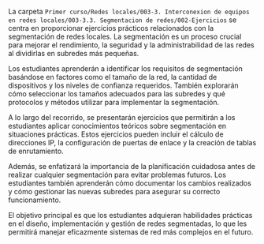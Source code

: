 La carpeta `Primer curso/Redes locales/003-3. Interconexion de equipos en redes locales/003-3.3. Segmentacion de redes/002-Ejercicios` se centra en proporcionar ejercicios prácticos relacionados con la segmentación de redes locales. La segmentación es un proceso crucial para mejorar el rendimiento, la seguridad y la administrabilidad de las redes al dividirlas en subredes más pequeñas.

Los estudiantes aprenderán a identificar los requisitos de segmentación basándose en factores como el tamaño de la red, la cantidad de dispositivos y los niveles de confianza requeridos. También explorarán cómo seleccionar los tamaños adecuados para las subredes y qué protocolos y métodos utilizar para implementar la segmentación.

A lo largo del recorrido, se presentarán ejercicios que permitirán a los estudiantes aplicar conocimientos teóricos sobre segmentación en situaciones prácticas. Estos ejercicios pueden incluir el cálculo de direcciones IP, la configuración de puertas de enlace y la creación de tablas de enrutamiento.

Además, se enfatizará la importancia de la planificación cuidadosa antes de realizar cualquier segmentación para evitar problemas futuros. Los estudiantes también aprenderán cómo documentar los cambios realizados y cómo gestionar las nuevas subredes para asegurar su correcto funcionamiento.

El objetivo principal es que los estudiantes adquieran habilidades prácticas en el diseño, implementación y gestión de redes segmentadas, lo que les permitirá manejar eficazmente sistemas de red más complejos en el futuro.
